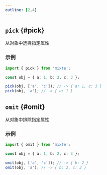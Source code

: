 ```yaml
---
outline: [2,4]
---
```


## `pick` {#pick}

从对象中选择指定属性

### 示例

```ts twoslash
import { pick } from 'mixte';

const obj = { a: 1, b: 2, c: 3 };

pick(obj, ['a', 'c']); // -> { a: 1, c: 3 }
pick(obj, 'a'); // -> { a: 1 }
```

## `omit` {#omit}

从对象中排除指定属性

### 示例

```ts twoslash
import { omit } from 'mixte';

const obj = { a: 1, b: 2, c: 3 };

omit(obj, ['a', 'c']); // -> { b: 2 }
omit(obj, 'a'); // -> { b: 2, c: 3 }
```
